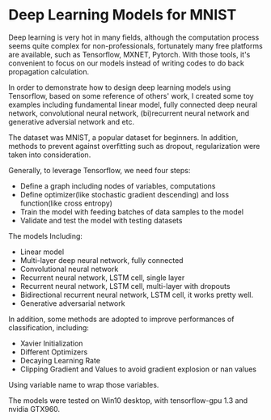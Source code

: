# Deep Learning Models for MNIST
Deep learning is very hot in many fields, although the computation process seems quite complex for non-professionals, fortunately many free platforms are available,   such as Tensorflow, MXNET, Pytorch. With those tools, it's convenient to focus on our models instead of writing codes to do back propagation calculation.

In order to demonstrate how to design deep learning models using Tensorflow, based on some reference of others' work, I created some toy examples including fundamental linear model, fully connected deep neural network, convolutional neural network, (bi)recurrent neural network and generative adversial network and etc. 

The dataset was MNIST, a popular dataset for beginners. In addition, methods to prevent against overfitting such as dropout, regularization were taken into consideration.

Generally, to leverage Tensorflow, we need four steps: 
- Define a graph including nodes of variables, computations
- Define optimizer(like stochastic gradient descending) and loss function(like cross entropy)
- Train the model with feeding batches of data samples to the model
- Validate and test the model with testing datasets

The models Including:
- Linear model
- Multi-layer deep neural network, fully connected
- Convolutional neural network
- Recurrent neural network, LSTM cell, single layer
- Recurrent neural network, LSTM cell, multi-layer with dropouts
- Bidirectional recurrent neural network, LSTM cell, it works pretty well.
- Generative adversarial network

In addition, some methods are adopted to improve performances of classification, including:
- Xavier Initialization
- Different Optimizers
- Decaying Learning Rate
- Clipping Gradient and Values to avoid gradient explosion or nan values

Using variable name to wrap those variables.

The models were tested on Win10 desktop, with tensorflow-gpu 1.3 and nvidia GTX960.
